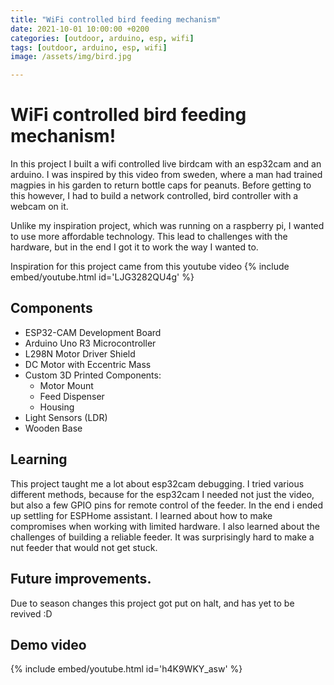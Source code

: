 ```yaml
---
title: "WiFi controlled bird feeding mechanism"
date: 2021-10-01 10:00:00 +0200
categories: [outdoor, arduino, esp, wifi]
tags: [outdoor, arduino, esp, wifi]
image: /assets/img/bird.jpg

---
```


# WiFi controlled bird feeding mechanism!

In this project I built a wifi controlled live birdcam with an esp32cam and an arduino. I was inspired by this video from sweden, where a man had trained magpies in his garden to return bottle caps for peanuts. Before getting to this however, I had to build a network controlled, bird controller with a webcam on it.

Unlike my inspiration project, which was running on a raspberry pi, I wanted to use more affordable technology. This lead to  challenges with the hardware, but in the end I got it to work the way I wanted to.

Inspiration for this project came from this youtube video
{% include embed/youtube.html id='LJG3282QU4g' %}

## Components

- ESP32-CAM Development Board
- Arduino Uno R3 Microcontroller
- L298N Motor Driver Shield
- DC Motor with Eccentric Mass
- Custom 3D Printed Components:
  - Motor Mount
  - Feed Dispenser
  - Housing
- Light Sensors (LDR)
- Wooden Base

## Learning

This project taught me a lot about esp32cam debugging. I tried various different methods, because for the esp32cam I needed not just the video, but also a few GPIO pins for remote control of the feeder. In the end i ended up settling for ESPHome assistant. I learned about how to make compromises when working with limited hardware. I also learned about the challenges of building a reliable feeder. It was surprisingly hard to make a nut feeder that would not get stuck.

## Future improvements.
Due to season changes this project got put on halt, and has yet to be revived :D


## Demo video
{% include embed/youtube.html id='h4K9WKY_asw' %}